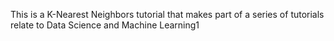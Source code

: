 This is a  K-Nearest Neighbors tutorial that makes part of a series of tutorials relate to Data Science and Machine Learning1

